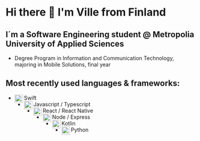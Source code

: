 # Hi there 👋 I'm Ville from Finland

## I´m a Software Engineering student @ Metropolia University of Applied Sciences
- Degree Program in Information and Communication Technology, majoring in Mobile Solutions, final year

## Most recently used languages & frameworks:
- Swift<img align="left" alt="swift" width="22px" src="https://cdn.jsdelivr.net/npm/simple-icons@v3/icons/swift.svg"/>
- Javascript / Typescript<img align="left" alt="javascript" width="22px" src="https://cdn.jsdelivr.net/npm/simple-icons@v3/icons/javascript.svg"/>
- React / React Native<img align="left" alt="javascript" width="22px" src="https://cdn.jsdelivr.net/npm/simple-icons@v3/icons/javascript.svg"/>
- Node / Express<img align="left" alt="javascript" width="22px" src="https://cdn.jsdelivr.net/npm/simple-icons@v3/icons/javascript.svg"/>
- Kotlin<img align="left" alt="android" width="22px" src="https://cdn.jsdelivr.net/npm/simple-icons@v3/icons/android.svg"/>
- Python<img align="left" alt="python" width="22px" src="https://cdn.jsdelivr.net/npm/simple-icons@v3/icons/python.svg"/>

